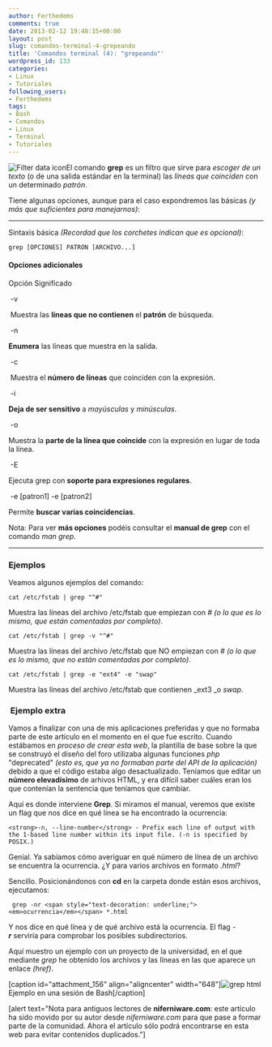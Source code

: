 ```yaml
---
author: Ferthedems
comments: true
date: 2013-02-12 19:48:15+00:00
layout: post
slug: comandos-terminal-4-grepeando
title: 'Comandos terminal (4): "grepeando"'
wordpress_id: 133
categories:
- Linux
- Tutoriales
following_users:
- Ferthedems
tags:
- Bash
- Comandos
- Linux
- Terminal
- Tutoriales
---
```


![Filter data icon](http://www.univunix.com/wp-content/uploads/filter_data-150x150.png)El comando **grep** es un filtro que sirve para _escoger de un texto_ (o de una salida estándar en la terminal) las _líneas que coinciden_ con un determinado _patrón_.




Tiene algunas opciones, aunque para el caso expondremos las básicas _(y más que suficientes para manejarnos)_:






* * *




Sintaxis básica _(Recordad que los corchetes indican que es opcional)_:




    
    grep [OPCIONES] PATRÓN [ARCHIVO...]




#### Opciones adicionales









Opción
Significado







 -v


 Muestra las **líneas que no contienen** el **patrón** de búsqueda.






 -n


**Enumera** las líneas que muestra en la salida.






 -c


 Muestra el **número de líneas** que coinciden con la expresión.






 -i


**Deja de ser sensitivo** a _mayúsculas_ y _minúsculas_.






 -o


Muestra la **parte de la línea que coincide** con la expresión en lugar de toda la línea.






 -E


Ejecuta grep con **soporte para expresiones regulares**.






 -e [patron1] -e [patron2]


Permite **buscar varias coincidencias**.




Nota: Para ver **más opciones** podéis consultar el **manual de grep** con el comando _man grep_.



* * *





### Ejemplos


Veamos algunos ejemplos del comando:

    
    cat /etc/fstab | grep "^#"




Muestra las líneas del archivo /etc/fstab que empiezan con # _(o lo que es lo mismo, que están comentadas por completo)_.




    
    cat /etc/fstab | grep -v "^#"




Muestra las líneas del archivo /etc/fstab que NO empiezan con # _(o lo que es lo mismo, que no están comentadas por completo)_.




    
    cat /etc/fstab | grep -e "ext4" -e "swap"






Muestra las líneas del archivo /etc/fstab que contienen _ext3 _o _swap_.


###  Ejemplo extra




Vamos a finalizar con una de mis aplicaciones preferidas y que no formaba parte de este artículo en el momento en el que fue escrito. Cuando estábamos en _proceso de crear esta web_, la plantilla de base sobre la que se construyó el diseño del foro utilizaba algunas funciones _php_ "deprecated" _(esto es, que ya no formaban parte del API de la aplicación)_ debido a que el código estaba algo desactualizado. Teníamos que editar un **número elevadísimo** de arhivos HTML, y era difícil saber cuáles eran los que contenían la sentencia que teníamos que cambiar.




Aquí es donde interviene **Grep**. Si miramos el manual, veremos que existe un flag que nos dice en qué línea se ha encontrado la ocurrencia:




    
    <strong>-n, --line-number</strong> - Prefix each line of output with the 1-based line number within its input file. (-n is specified by POSIX.)


Genial. Ya sabíamos cómo averiguar en qué número de línea de un archivo se encuentra la ocurrencia. ¿Y para varios archivos en formato _.html_?

Sencillo. Posicionándonos con **cd** en la carpeta donde están esos archivos, ejecutamos:

    
     grep -nr <span style="text-decoration: underline;"><em>ocurrencia</em></span> *.html


Y nos dice en qué línea y de qué archivo está la ocurrencia. El flag -**_r_** serviría para comprobar los posibles subdirectorios.

Aquí muestro un ejemplo con un proyecto de la universidad, en el que mediante _grep_ he obtenido los archivos y las líneas en las que aparece un enlace _(href)_.

[caption id="attachment_156" align="aligncenter" width="648"]![grep html](http://www.univunix.com/wp-content/uploads/Captura-de-pantalla-de-2013-02-12-204627.png) Ejemplo en una sesión de Bash[/caption]



[alert text="Nota para antiguos lectores de **niferniware.com**: este artículo ha sido movido por su autor desde _niferniware.com_ para que pase a formar parte de la comunidad. Ahora el artículo sólo podrá encontrarse en esta web para evitar contenidos duplicados."]


